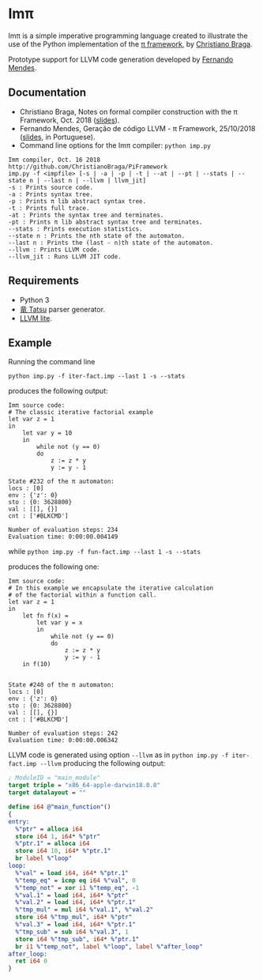 # Imπ

Imπ is a simple imperative programming language created to illustrate the use of the Python implementation of the [π framework](http://github/ChristianoBraga/PiFraework), by [Christiano Braga](http://github.com/ChristianoBraga).

Prototype support for LLVM code generation developed by [Fernando Mendes](https://github.com/fjmendes1994).

## Documentation

* Christiano Braga, Notes on formal compiler construction with the π Framework, Oct. 2018 ([slides](https://github.com/ChristianoBraga/PiFramework/blob/master/slides/slides.pdf)).
* Fernando Mendes, Geração de código LLVM - π Framework, 25/10/2018 ([slides](http://github.com/ChristianoBraga/PiFramework/blob/master/python/Pi_Framework___LLVM.pdf), in Portuguese).
* Command line options for the Imπ compiler: `python imp.py`
```shell
Imπ compiler, Oct. 16 2018
http://github.com/ChristianoBraga/PiFramework
imp.py -f <impfile> [-s | -a | -p | -t | --at | --pt | --stats | --state n | --last n | --llvm | llvm_jit]
-s : Prints source code.
-a : Prints syntax tree.
-p : Prints π lib abstract syntax tree.
-t : Prints full trace.
-at : Prints the syntax tree and terminates.
-pt : Prints π lib abstract syntax tree and terminates.
--stats : Prints execution statistics.
--state n : Prints the nth state of the automaton.
--last n : Prints the (last - n)th state of the automaton.
--llvm : Prints LLVM code.
--llvm_jit : Runs LLVM JIT code.
```

## Requirements

* Python 3
* [竜 Tatsu](https://github.com/neogeny/TatSu) parser generator.
* [LLVM lite](https://github.com/numba/llvmlite).

## Example

Running the command line 

`python imp.py -f iter-fact.imp --last 1 -s --stats` 

produces the following output:

```shell
Imπ source code:
# The classic iterative factorial example
let var z = 1
in
    let var y = 10
    in
        while not (y == 0)
        do
            z := z * y
            y := y - 1

State #232 of the π automaton:
locs : [0]
env : {'z': 0}
sto : {0: 3628800}
val : [[], {}]
cnt : ['#BLKCMD']

Number of evaluation steps: 234
Evaluation time: 0:00:00.004149
```
while 
`python imp.py -f fun-fact.imp --last 1 -s --stats` 

produces the following one:

```shell
Imπ source code:
# In this example we encapsulate the iterative calculation
# of the factorial within a function call.
let var z = 1
in
    let fn f(x) =
        let var y = x
        in
            while not (y == 0)
            do
                z := z * y
                y := y - 1
    in f(10)


State #240 of the π automaton:
locs : [0]
env : {'z': 0}
sto : {0: 3628800}
val : [[], {}]
cnt : ['#BLKCMD']

Number of evaluation steps: 242
Evaluation time: 0:00:00.006342
```

LLVM code is generated using option `--llvm` as in
`python imp.py -f iter-fact.imp --llvm`
producing the following output:

```llvm
; ModuleID = "main_module"
target triple = "x86_64-apple-darwin18.0.0"
target datalayout = ""

define i64 @"main_function"()
{
entry:
  %"ptr" = alloca i64
  store i64 1, i64* %"ptr"
  %"ptr.1" = alloca i64
  store i64 10, i64* %"ptr.1"
  br label %"loop"
loop:
  %"val" = load i64, i64* %"ptr.1"
  %"temp_eq" = icmp eq i64 %"val", 0
  %"temp_not" = xor i1 %"temp_eq", -1
  %"val.1" = load i64, i64* %"ptr"
  %"val.2" = load i64, i64* %"ptr.1"
  %"tmp_mul" = mul i64 %"val.1", %"val.2"
  store i64 %"tmp_mul", i64* %"ptr"
  %"val.3" = load i64, i64* %"ptr.1"
  %"tmp_sub" = sub i64 %"val.3", 1
  store i64 %"tmp_sub", i64* %"ptr.1"
  br i1 %"temp_not", label %"loop", label %"after_loop"
after_loop:
  ret i64 0
}
```
